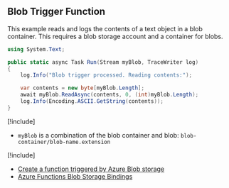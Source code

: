## Blob Trigger Function

This example reads and logs the contents of a text object in a blob container. This requires a blob storage account and a container for blobs.

```csharp
using System.Text;

public static async Task Run(Stream myBlob, TraceWriter log)
{  
    log.Info("Blob trigger processed. Reading contents:");

    var contents = new byte[myBlob.Length];
    await myBlob.ReadAsync(contents, 0, (int)myBlob.Length);
    log.Info(Encoding.ASCII.GetString(contents));
}
```

[!include[](../includes/takeaways-heading.md)]

- `myBlob` is a combination of the blob container and blob: `blob-container/blob-name.extension`

[!include[](../includes/read-more-heading.md)]

- [Create a function triggered by Azure Blob storage](https://docs.microsoft.com/en-us/azure/azure-functions/functions-create-storage-blob-triggered-function)
- [Azure Functions Blob Storage Bindings](https://docs.microsoft.com/en-us/azure/azure-functions/functions-bindings-storage-blob)